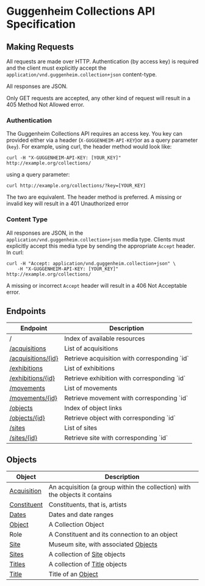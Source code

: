 Guggenheim Collections API Specification
========================================

## Making Requests

All requests are made over HTTP. Authentication (by access key) is required and
the client must explicitly accept the 
`application/vnd.guggenheim.collection+json` content-type.

All responses are JSON.

Only GET requests are accepted, any other kind of request will result in a
405 Method Not Allowed error.

### Authentication

The Guggenheim Collections API requires an access key. You key can provided 
either via a header (`X-GUGGENHEIM-API-KEY`)or as a query parameter (`key`). 
For example, using curl, the header method would look like:

    curl -H "X-GUGGENHEIM-API-KEY: [YOUR_KEY]" http://example.org/collections/

using a query parameter:

    curl http://example.org/collections/?key=[YOUR_KEY]

The two are equivalent. The header method is preferred. A missing or invalid key will result in a 401 Unauthorized error

### Content Type

All responses are JSON, in the `application/vnd.guggenheim.collection+json` 
media type. Clients must explicitly accept this media type by sending the
appropriate `Accept` header. In curl:

    curl -H "Accept: application/vnd.guggenheim.collection+json" \
        -H "X-GUGGENHEIM-API-KEY: [YOUR_KEY]" http://example.org/collections/

A missing or incorrect `Accept` header will result in a 406 Not Acceptable 
error.

## Endpoints
<table>
    <thead>
        <th>Endpoint</th>
        <th>Description</th>
    </thead>
    <tbody>
        <tr>
            <td>/</td>
            <td>Index of available resources</td>
        </tr>
        <tr>
            <td><a href="Collections-API-Spec/blob/master/acquisitions.md">/acquisitions</a></td>
            <td>List of acquisitions</td>
        </tr>
        <tr>
            <td><a href="Collections-API-Spec/blob/master/acquisitions.md">/acquisitions/{id}</a></td>
            <td>Retrieve acquisition with corresponding `id`</td>
        </tr>
        <tr>
            <td><a href="Collections-API-Spec/blob/master/exhibitions.md">/exhibitions</a></td>
            <td>List of exhibitions</td>
        </tr>
        <tr>
            <td><a href="Collections-API-Spec/blob/master/exhibitions.md">/exhibitions/{id}</a></td>
            <td>Retrieve exhibition with corresponding `id`</td>
        </tr>
        <tr>
            <td><a href="Collections-API-Spec/blob/master/movements.md">/movements</a></td>
            <td>List of movements</td>
        </tr>
        <tr>
            <td><a href="Collections-API-Spec/blob/master/movements.md">/movements/{id}</a></td>
            <td>Retrieve movement with corresponding `id`</td>
        </tr>
        <tr>
            <td><a href="Collections-API-Spec/blob/master/objects.md">/objects</a></td>
            <td>Index of object links</td>
        </tr>
        <tr>
            <td><a href="Collections-API-Spec/blob/master/objects.md">/objects/{id}</a></td>
            <td>Retrieve object with corresponding `id`</td>
        </tr>
        <tr>
            <td><a href="Collections-API-Spec/blob/master/sites.md">/sites</a></td>
            <td>List of sites</td>
        </tr>
        <tr>
            <td><a href="Collections-API-Spec/blob/master/sites.md">/sites/{id}</a></td>
            <td>Retrieve site with corresponding `id`</td>
        </tr>
    </tbody>
</table>

## Objects

<table>
    <thead>
        <th>Object</th>
        <th>Description</th>
    </thead>
    <tbody>
        <tr>
            <td><a href="Collections-API-Spec/blob/master/acquisitions.md">Acquisition</a></td>
            <td>An acquisition (a group within the collection) with the
                objects it contains</td>
        </tr>
        <tr>
            <td><a href="Collections-API-Spec/blob/master/constituent.md">Constituent</a></td>
            <td>Constituents, that is, artists</td>
        </tr>
        <tr>
            <td><a href="Collections-API-Spec/blob/master/dates.md">Dates</a></td>
            <td>Dates and date ranges</td>
        </tr>
        <tr>
            <td><a href="Collections-API-Spec/blob/master/objects.md">Object</a></td>
            <td>A Collection Object</td>
        </tr>
        <tr>
            <td>Role</a></td>
            <td>A Constituent and its connection to an object</td>
        </tr>
        <tr>
            <td><a href="Collections-API-Spec/blob/master/sites.md">Site</a></td>
            <td>Museum site, with associated <a href="objects.md">Objects</a></td>
        </tr>
        <tr>
            <td><a href="Collections-API-Spec/blob/master/sites.md">Sites</a></td>
            <td>A collection of <a href="blob/master/sites.md">Site</a>
                objects</td>
        </tr>
        <tr>
            <td><a href="Collections-API-Spec/blob/master/objects.md#titles-objects">Titles</a></td>
            <td>A collection of <a href="objects.md#title-objects">Title</a>
                objects</td>
        </tr>
        <tr>
            <td><a href="Collections-API-Spec/blob/master/objects.md#title-objects">Title</a></td>
            <td>Title of an <a href="objects.md">Object</a></td>
        </tr>
    </tbody>
</table>
